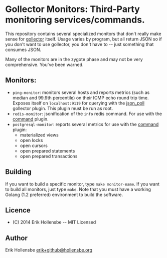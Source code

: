 # Gollector Monitors: Third-Party monitoring services/commands.

This repository contains several specialized monitors that don't really make
sense for [gollector](https://github.com/erikh/gollector) itself. Usage varies
by program, but all return JSON so if you don't want to use gollector, you
don't have to -- just something that consumes JSON.

Many of the monitors are in the zygote phase and may not be very comprehensive.
You've been warned.

## Monitors:

* `ping-monitor`: monitors several hosts and reports metrics (such as median
  and 99.9th percentile) on their ICMP echo round trip time. Exposes itself on
  `localhost:9119` for querying with the
  [json\_poll](https://github.com/erikh/gollector/wiki/JSON-Poll) gollector
  plugin. This plugin must be run as root.
* `redis-monitor`: jsonification of the `info` redis command. For use with the
  [command](https://github.com/erikh/gollector/wiki/Command) plugin.
* `postgresql-monitor`: reports several metrics for use with the [command](https://github.com/erikh/gollector/wiki/Command) plugin:
  * materialized views
  * open locks
  * open cursors
  * open prepared statements
  * open prepared transactions

## Building

If you want to build a specific monitor, type `make monitor-name`. If you want
to build all monitors, just type `make`. Note that you must have a working
Golang (1.2 preferred) environment to build the software.

## Licence

* (C) 2014 Erik Hollensbe -- MIT Licensed

## Author

Erik Hollensbe <erik+github@hollensbe.org>
